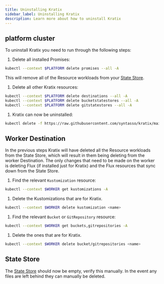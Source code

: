 ```yaml
---
title: Uninstalling Kratix
sidebar_label: Uninstalling Kratix
description: Learn more about how to uninstall Kratix
---
```


## platform cluster
To uninstall Kratix you need to run through the following steps:
1. Delete all installed Promises:
  ```bash
  kubectl --context $PLATFORM delete promises --all -A
  ```
  This will remove all of the Resource workloads from your [State Store](./06-statestore/01-statestore.md).
1. Delete all other Kratix resources:
  ```bash
  kubectl --context $PLATFORM delete destinations --all -A
  kubectl --context $PLATFORM delete bucketstatestores --all -A
  kubectl --context $PLATFORM delete gitstatestores --all -A
  ```
1. Kratix can now be uninstalled:
  ```bash
  kubectl delete -f https://raw.githubusercontent.com/syntasso/kratix/main/distribution/kratix.yaml
  ```

## Worker Destination
In the previous steps Kratix will have deleted all the Resource workloads from the State Store,
which will result in them being deleting from the worker Destination. The only changes
that need to be made on the worker is deleting Flux (if installed just for Kratix)
and the Flux resources that sync down from the State Store.

1. Find the relevant `Kustomization` resource:
  ```bash
  kubectl --context $WORKER get kustomizations -A
  ```
1. Delete the Kustomizations that are for Kratix.
  ```bash
  kubectl --context $WORKER delete kustomization <name>
  ```
1. Find the relevant `Bucket` or `GitRepository` resource:
  ```bash
  kubectl --context $WORKER get buckets,gitrepositories -A
  ```
1. Delete the ones that are for Kratix.
  ```bash
  kubectl --context $WORKER delete bucket/gitrepositories <name>
  ```

## State Store
The [State Store](./06-statestore/01-statestore.md) should now be empty, verify
this manually. In the event any files are left behind they can manually be deleted.
